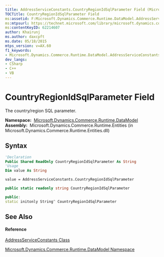 ```yaml
---
title: AddressServiceConstants.CountryRegionIdSqlParameter Field (Microsoft.Dynamics.Commerce.Runtime.DataModel)
TOCTitle: CountryRegionIdSqlParameter Field
ms:assetid: F:Microsoft.Dynamics.Commerce.Runtime.DataModel.AddressServiceConstants.CountryRegionIdSqlParameter
ms:mtpsurl: https://technet.microsoft.com/library/microsoft.dynamics.commerce.runtime.datamodel.addressserviceconstants.countryregionidsqlparameter(v=AX.60)
ms:contentKeyID: 62214607
author: Khairunj
ms.author: daxcpft
ms.date: 05/18/2015
mtps_version: v=AX.60
f1_keywords:
- Microsoft.Dynamics.Commerce.Runtime.DataModel.AddressServiceConstants.CountryRegionIdSqlParameter
dev_langs:
- CSharp
- C++
- VB
---
```


# CountryRegionIdSqlParameter Field

The country/region SQL parameter.

**Namespace:**  [Microsoft.Dynamics.Commerce.Runtime.DataModel](microsoft-dynamics-commerce-runtime-datamodel-namespace.md)  
**Assembly:**  Microsoft.Dynamics.Commerce.Runtime.Entities (in Microsoft.Dynamics.Commerce.Runtime.Entities.dll)

## Syntax

``` vb
'Declaration
Public Shared ReadOnly CountryRegionIdSqlParameter As String
'Usage
Dim value As String

value = AddressServiceConstants.CountryRegionIdSqlParameter
```

``` csharp
public static readonly string CountryRegionIdSqlParameter
```

``` c++
public:
static initonly String^ CountryRegionIdSqlParameter
```

## See Also

#### Reference

[AddressServiceConstants Class](addressserviceconstants-class-microsoft-dynamics-commerce-runtime-datamodel.md)

[Microsoft.Dynamics.Commerce.Runtime.DataModel Namespace](microsoft-dynamics-commerce-runtime-datamodel-namespace.md)

